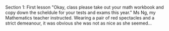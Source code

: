 Section 1: First lesson
"Okay, class please take out your math workbook and copy down the scheldule for your tests and exams this year." Ms Ng, my Mathematics teacher instructed. Wearing a pair of red spectacles and a strict demeanour, it was obvious she was not as nice as she seemed...
